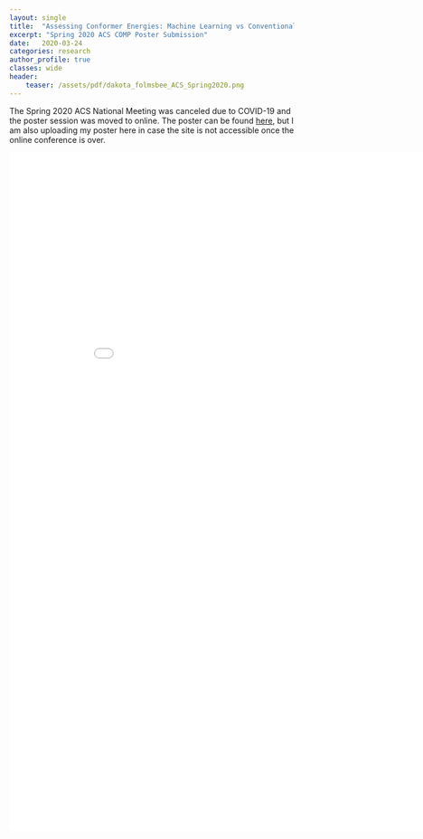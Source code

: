```yaml
---
layout: single
title:  "Assessing Conformer Energies: Machine Learning vs Conventional Quantum Chemistry"
excerpt: "Spring 2020 ACS COMP Poster Submission"
date:   2020-03-24
categories: research
author_profile: true
classes: wide
header:
    teaser: /assets/pdf/dakota_folmsbee_ACS_Spring2020.png
---
```


The Spring 2020 ACS National Meeting was canceled due to COVID-19 and the poster session was moved to online. The poster can be found [here](https://www.morressier.com/article/assessing-conformer-energies-machine-learning-vs-conventional-quantum-chemistry/5e735fdfcde2b641284a9d99), but I am also uploading my poster here in case the site is not accessible once the online conference is over.


<!-- <div style="font-size:0;">
    <img src="/assets/pdf/dakota_folmsbee_ACS_Spring2020.pdf" width="500">
</div> -->

<embed src="/assets/pdf/dakota_folmsbee_ACS_Spring2020.pdf" width="900px" height="1200px" />